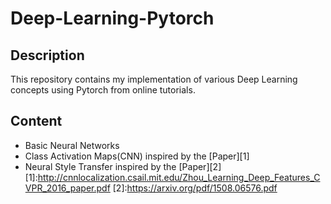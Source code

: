 # Deep-Learning-Pytorch
## Description
This repository contains my implementation of various Deep Learning concepts using Pytorch from online tutorials.
## Content
* Basic Neural Networks
* Class Activation Maps(CNN) inspired by the [Paper][1]  
* Neural Style Transfer inspired by the [Paper][2]
[1]:http://cnnlocalization.csail.mit.edu/Zhou_Learning_Deep_Features_CVPR_2016_paper.pdf
[2]:https://arxiv.org/pdf/1508.06576.pdf
